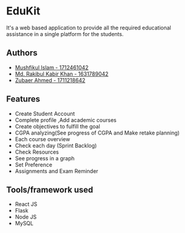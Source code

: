 # EduKit

It's a web based application to provide all the required  educational assistance in a single platform for the students.


## Authors

- [Mushfikul Islam - 1712461042 ](https://github.com/imushfik)
- [Md. Rakibul Kabir Khan - 1631789042 ](https://github.com/rakib66)
- [Zubaer Ahmed - 1711218642 ](https://github.com/zubaer249) 


## Features

- Create Student Account
- Complete profile ,Add academic courses
- Create objectives to fulfill the goal
- CGPA analyzing(See progress of CGPA and Make retake planning)
- Each course overview
- Check each day (Sprint Backlog)
- Check Resources
- See progress in a graph
- Set Preference
- Assignments and Exam Reminder


## Tools/framework used

- React JS
- Flask
- Node JS
- MySQL
